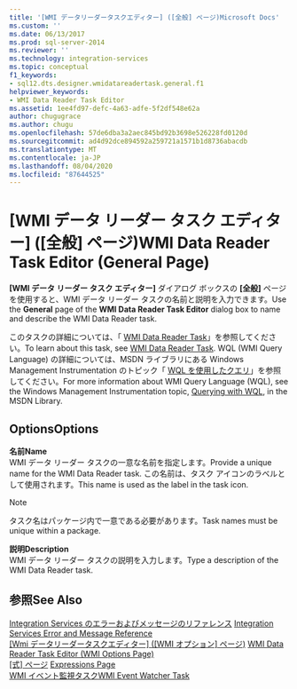 ```yaml
---
title: '[WMI データリーダータスクエディター] ([全般] ページ)Microsoft Docs'
ms.custom: ''
ms.date: 06/13/2017
ms.prod: sql-server-2014
ms.reviewer: ''
ms.technology: integration-services
ms.topic: conceptual
f1_keywords:
- sql12.dts.designer.wmidatareadertask.general.f1
helpviewer_keywords:
- WMI Data Reader Task Editor
ms.assetid: 1ee4fd97-defc-4a63-adfe-5f2df548e62a
author: chugugrace
ms.author: chugu
ms.openlocfilehash: 57de6dba3a2aec845bd92b3698e526228fd0120d
ms.sourcegitcommit: ad4d92dce894592a259721a1571b1d8736abacdb
ms.translationtype: MT
ms.contentlocale: ja-JP
ms.lasthandoff: 08/04/2020
ms.locfileid: "87644525"
---
```

# <a name="wmi-data-reader-task-editor-general-page"></a><span data-ttu-id="3b183-102">[WMI データ リーダー タスク エディター] ([全般] ページ)</span><span class="sxs-lookup"><span data-stu-id="3b183-102">WMI Data Reader Task Editor (General Page)</span></span>
  <span data-ttu-id="3b183-103">**[WMI データ リーダー タスク エディター]** ダイアログ ボックスの **[全般]** ページを使用すると、WMI データ リーダー タスクの名前と説明を入力できます。</span><span class="sxs-lookup"><span data-stu-id="3b183-103">Use the **General** page of the **WMI Data Reader Task Editor** dialog box to name and describe the WMI Data Reader task.</span></span>  
  
 <span data-ttu-id="3b183-104">このタスクの詳細については、「 [WMI Data Reader Task](control-flow/wmi-data-reader-task.md)」を参照してください。</span><span class="sxs-lookup"><span data-stu-id="3b183-104">To learn about this task, see [WMI Data Reader Task](control-flow/wmi-data-reader-task.md).</span></span> <span data-ttu-id="3b183-105">WQL (WMI Query Language) の詳細については、MSDN ライブラリにある Windows Management Instrumentation のトピック「 [WQL を使用したクエリ](https://go.microsoft.com/fwlink/?LinkId=79045)」を参照してください。</span><span class="sxs-lookup"><span data-stu-id="3b183-105">For more information about WMI Query Language (WQL), see the Windows Management Instrumentation topic, [Querying with WQL](https://go.microsoft.com/fwlink/?LinkId=79045), in the MSDN Library.</span></span>  
  
## <a name="options"></a><span data-ttu-id="3b183-106">Options</span><span class="sxs-lookup"><span data-stu-id="3b183-106">Options</span></span>  
 <span data-ttu-id="3b183-107">**名前**</span><span class="sxs-lookup"><span data-stu-id="3b183-107">**Name**</span></span>  
 <span data-ttu-id="3b183-108">WMI データ リーダー タスクの一意な名前を指定します。</span><span class="sxs-lookup"><span data-stu-id="3b183-108">Provide a unique name for the WMI Data Reader task.</span></span> <span data-ttu-id="3b183-109">この名前は、タスク アイコンのラベルとして使用されます。</span><span class="sxs-lookup"><span data-stu-id="3b183-109">This name is used as the label in the task icon.</span></span>  
  
> [!NOTE]  
>  <span data-ttu-id="3b183-110">タスク名はパッケージ内で一意である必要があります。</span><span class="sxs-lookup"><span data-stu-id="3b183-110">Task names must be unique within a package.</span></span>  
  
 <span data-ttu-id="3b183-111">**説明**</span><span class="sxs-lookup"><span data-stu-id="3b183-111">**Description**</span></span>  
 <span data-ttu-id="3b183-112">WMI データ リーダー タスクの説明を入力します。</span><span class="sxs-lookup"><span data-stu-id="3b183-112">Type a description of the WMI Data Reader task.</span></span>  
  
## <a name="see-also"></a><span data-ttu-id="3b183-113">参照</span><span class="sxs-lookup"><span data-stu-id="3b183-113">See Also</span></span>  
 <span data-ttu-id="3b183-114">[Integration Services のエラーおよびメッセージのリファレンス](../../2014/integration-services/integration-services-error-and-message-reference.md) </span><span class="sxs-lookup"><span data-stu-id="3b183-114">[Integration Services Error and Message Reference](../../2014/integration-services/integration-services-error-and-message-reference.md) </span></span>  
 <span data-ttu-id="3b183-115">[[Wmi データリーダータスクエディター] &#40;[WMI オプション] ページ&#41;](../../2014/integration-services/wmi-data-reader-task-editor-wmi-options-page.md) </span><span class="sxs-lookup"><span data-stu-id="3b183-115">[WMI Data Reader Task Editor &#40;WMI Options Page&#41;](../../2014/integration-services/wmi-data-reader-task-editor-wmi-options-page.md) </span></span>  
 <span data-ttu-id="3b183-116">[[式] ページ](expressions/expressions-page.md) </span><span class="sxs-lookup"><span data-stu-id="3b183-116">[Expressions Page](expressions/expressions-page.md) </span></span>  
 [<span data-ttu-id="3b183-117">WMI イベント監視タスク</span><span class="sxs-lookup"><span data-stu-id="3b183-117">WMI Event Watcher Task</span></span>](control-flow/wmi-event-watcher-task.md)  
  
  
